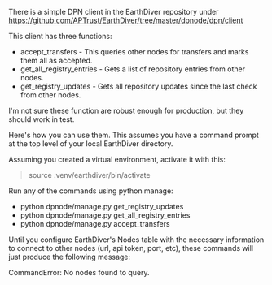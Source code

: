 There is a simple DPN client in the EarthDiver repository under https://github.com/APTrust/EarthDiver/tree/master/dpnode/dpn/client 

This client has three functions:

* accept_transfers - This queries other nodes for transfers and marks them all as accepted.
* get_all_registry_entries - Gets a list of repository entries from other nodes.
* get_registry_updates - Gets all repository updates since the last check from other nodes.

I'm not sure these function are robust enough for production, but they should work in test. 

Here's how you can use them. This assumes you have a command prompt at the top level of your local EarthDiver directory.

Assuming you created a virtual environment, activate it with this:

> source .venv/earthdiver/bin/activate

Run any of the commands using python manage:

* python dpnode/manage.py get_registry_updates
* python dpnode/manage.py get_all_registry_entries
* python dpnode/manage.py accept_transfers

Until you configure EarthDiver's Nodes table with the necessary information to connect to other nodes (url, api token, port, etc), these commands will just produce the following message:

CommandError: No nodes found to query.